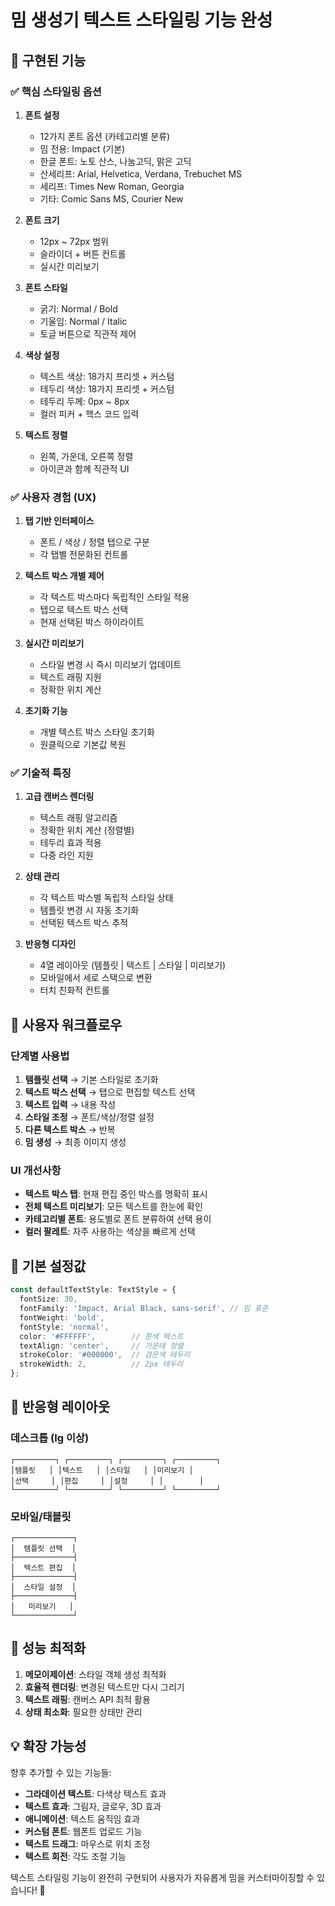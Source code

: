 # 밈 생성기 텍스트 스타일링 기능 완성

## 🎨 구현된 기능

### ✅ **핵심 스타일링 옵션**
1. **폰트 설정**
   - 12가지 폰트 옵션 (카테고리별 분류)
   - 밈 전용: Impact (기본)
   - 한글 폰트: 노토 산스, 나눔고딕, 맑은 고딕
   - 산세리프: Arial, Helvetica, Verdana, Trebuchet MS
   - 세리프: Times New Roman, Georgia
   - 기타: Comic Sans MS, Courier New

2. **폰트 크기**
   - 12px ~ 72px 범위
   - 슬라이더 + 버튼 컨트롤
   - 실시간 미리보기

3. **폰트 스타일**
   - 굵기: Normal / Bold
   - 기울임: Normal / Italic
   - 토글 버튼으로 직관적 제어

4. **색상 설정**
   - 텍스트 색상: 18가지 프리셋 + 커스텀
   - 테두리 색상: 18가지 프리셋 + 커스텀
   - 테두리 두께: 0px ~ 8px
   - 컬러 피커 + 헥스 코드 입력

5. **텍스트 정렬**
   - 왼쪽, 가운데, 오른쪽 정렬
   - 아이콘과 함께 직관적 UI

### ✅ **사용자 경험 (UX)**
1. **탭 기반 인터페이스**
   - 폰트 / 색상 / 정렬 탭으로 구분
   - 각 탭별 전문화된 컨트롤

2. **텍스트 박스 개별 제어**
   - 각 텍스트 박스마다 독립적인 스타일 적용
   - 탭으로 텍스트 박스 선택
   - 현재 선택된 박스 하이라이트

3. **실시간 미리보기**
   - 스타일 변경 시 즉시 미리보기 업데이트
   - 텍스트 래핑 지원
   - 정확한 위치 계산

4. **초기화 기능**
   - 개별 텍스트 박스 스타일 초기화
   - 원클릭으로 기본값 복원

### ✅ **기술적 특징**
1. **고급 캔버스 렌더링**
   - 텍스트 래핑 알고리즘
   - 정확한 위치 계산 (정렬별)
   - 테두리 효과 적용
   - 다중 라인 지원

2. **상태 관리**
   - 각 텍스트 박스별 독립적 스타일 상태
   - 템플릿 변경 시 자동 초기화
   - 선택된 텍스트 박스 추적

3. **반응형 디자인**
   - 4열 레이아웃 (템플릿 | 텍스트 | 스타일 | 미리보기)
   - 모바일에서 세로 스택으로 변환
   - 터치 친화적 컨트롤

## 🎯 **사용자 워크플로우**

### 단계별 사용법
1. **템플릿 선택** → 기본 스타일로 초기화
2. **텍스트 박스 선택** → 탭으로 편집할 텍스트 선택
3. **텍스트 입력** → 내용 작성
4. **스타일 조정** → 폰트/색상/정렬 설정
5. **다른 텍스트 박스** → 반복
6. **밈 생성** → 최종 이미지 생성

### UI 개선사항
- **텍스트 박스 탭**: 현재 편집 중인 박스를 명확히 표시
- **전체 텍스트 미리보기**: 모든 텍스트를 한눈에 확인
- **카테고리별 폰트**: 용도별로 폰트 분류하여 선택 용이
- **컬러 팔레트**: 자주 사용하는 색상을 빠르게 선택

## 🔧 **기본 설정값**

```typescript
const defaultTextStyle: TextStyle = {
  fontSize: 30,
  fontFamily: 'Impact, Arial Black, sans-serif', // 밈 표준
  fontWeight: 'bold',
  fontStyle: 'normal',
  color: '#FFFFFF',        // 흰색 텍스트
  textAlign: 'center',     // 가운데 정렬
  strokeColor: '#000000',  // 검은색 테두리
  strokeWidth: 2,          // 2px 테두리
};
```

## 📱 **반응형 레이아웃**

### 데스크톱 (lg 이상)
```
┌─────────┐ ┌─────────┐ ┌─────────┐ ┌─────────┐
│템플릿   │ │텍스트   │ │스타일   │ │미리보기 │
│선택     │ │편집     │ │설정     │ │        │
└─────────┘ └─────────┘ └─────────┘ └─────────┘
```

### 모바일/태블릿
```
┌─────────────┐
│  템플릿 선택  │
├─────────────┤
│  텍스트 편집  │
├─────────────┤
│  스타일 설정  │
├─────────────┤
│   미리보기   │
└─────────────┘
```

## 🚀 **성능 최적화**

1. **메모이제이션**: 스타일 객체 생성 최적화
2. **효율적 렌더링**: 변경된 텍스트만 다시 그리기
3. **텍스트 래핑**: 캔버스 API 최적 활용
4. **상태 최소화**: 필요한 상태만 관리

## 💡 **확장 가능성**

향후 추가할 수 있는 기능들:
- **그라데이션 텍스트**: 다색상 텍스트 효과
- **텍스트 효과**: 그림자, 글로우, 3D 효과
- **애니메이션**: 텍스트 움직임 효과
- **커스텀 폰트**: 웹폰트 업로드 기능
- **텍스트 드래그**: 마우스로 위치 조정
- **텍스트 회전**: 각도 조절 기능

텍스트 스타일링 기능이 완전히 구현되어 사용자가 자유롭게 밈을 커스터마이징할 수 있습니다! 🎉